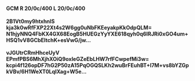#### GCM R 20/0c/400 L 20/0c/400
**2B1Vt0my9htxhnlS**<br/>**kja3k0wRfFXP22Xt4s2W6gg0uNbFKEeyakpKkOdpQLM=**<br/>**N1hjyNNQ4FbKX4GX68EogB5HUEGzYyYXE618qyh0q6IRJRi0xGO4um+HSQ1vV8GCbEItchK+esVwG/jw...**<br/><br/>
**vJGUtrCRmHhceUyV**<br/>**EPmfPBS6MhXjhXOiQ9oxIeGZeEbLHW7rfFCwpefMi3w=**<br/>**kcpi4f126opDF7hG2P50zA15PqOGQSLKh2wuBrFEuhBT+I7M+vs8bYZGpkVBv/6H1WeXT0LqIXag+W5e...**